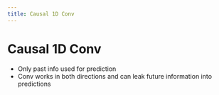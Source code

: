 ```yaml
---
title: Causal 1D Conv
---
```


# Causal 1D Conv
- Only past info used for prediction
- Conv works in both directions and can leak future information into predictions








